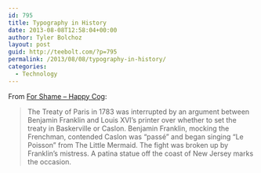 ```yaml
---
id: 795
title: Typography in History
date: 2013-08-08T12:58:04+00:00
author: Tyler Bolchoz
layout: post
guid: http://teebolt.com/?p=795
permalink: /2013/08/08/typography-in-history/
categories:
  - Technology
---
```

From [For Shame &#8211; Happy Cog](http://cognition.happycog.com/article/for-shame):

> The Treaty of Paris in 1783 was interrupted by an argument between Benjamin Franklin and Louis XVI’s printer over whether to set the treaty in Baskerville or Caslon. Benjamin Franklin, mocking the Frenchman, contended Caslon was “passé” and began singing “Le Poisson” from The Little Mermaid. The fight was broken up by Franklin’s mistress. A patina statue off the coast of New Jersey marks the occasion.

&nbsp;